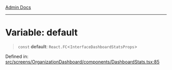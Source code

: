 [Admin Docs](/)

---

# Variable: default

> `const` **default**: `React.FC`\<`InterfaceDashboardStatsProps`\>

Defined in: [src/screens/OrganizationDashboard/components/DashboardStats.tsx:85](https://github.com/PalisadoesFoundation/talawa-admin/blob/main/src/screens/OrganizationDashboard/components/DashboardStats.tsx#L85)
